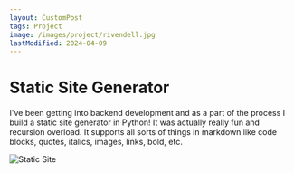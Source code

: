 ```yaml
---
layout: CustomPost
tags: Project
image: /images/project/rivendell.jpg
lastModified: 2024-04-09
---
```

# Static Site Generator

I've been getting into backend development and as a part of the process I build a static site generator in Python! It was actually really fun and recursion overload. It supports all sorts of things in markdown like code blocks, quotes, italics, images, links, bold, etc.

![Static Site](/images/project/staticsite.jpg)

